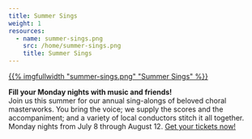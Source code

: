 ```yaml
---
title: Summer Sings
weight: 1
resources:
  - name: summer-sings.png
    src: /home/summer-sings.png
    title: Summer Sings
---
```


<a href="/summer-sings/">{{% imgfullwidth "summer-sings.png" "Summer Sings" %}}</a>

**Fill your Monday nights with music and friends!**  
Join us this summer for our annual sing-alongs of beloved choral masterworks.
You bring the voice; we supply the scores and the accompaniment; and a variety
of local conductors stitch it all together.  Monday nights from July 8 through
August 12.
<a href="/summer-sings/">Get your tickets now!</a>
